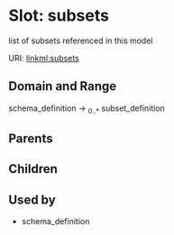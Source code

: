
# Slot: subsets


list of subsets referenced in this model

URI: [linkml:subsets](https://w3id.org/linkml/subsets)


## Domain and Range

schema_definition ->  <sub>0..*</sub> subset_definition

## Parents


## Children


## Used by

 * schema_definition
